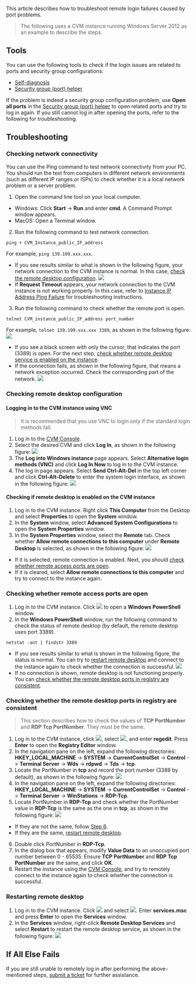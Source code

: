This article describes how to troubleshoot remote login failures caused by port problems.
> The following uses a CVM instance running Windows Server 2012 as an example to describe the steps.
>

## Tools
You can use the following tools to check if the login issues are related to ports and security group configurations:
- [Self-diagnosis](https://console.cloud.tencent.com/workorder/check) 
- [Security group (port) helper](https://console.cloud.tencent.com/vpc/helper) 

If the problem is indeed a security group configuration problem, use **Open all ports** in the [Security group (port) helper](https://console.cloud.tencent.com/vpc/helper) to open related ports and try to log in again. If you still cannot log in after opening the ports, refer to the following for troubleshooting.

## Troubleshooting

### Checking network connectivity

You can use the Ping command to test network connectivity from your PC. You should run the test from computers in different network environments (such as different IP ranges or ISPs) to check whether it is a local network problem or a server problem.

1. Open the command line tool on your local computer.
 - Windows: Click **Start** -> **Run** and enter **cmd**. A Command Prompt window appears.
 - MacOS: Open a Terminal window.
2. Run the following command to test network connection.
```
ping + CVM_Instance_public_IP_address
```
For example, `ping 139.199.xxx.xxx`.
 - If you see results similar to what is shown in the following figure, your network connection to the CVM instance is normal. In this case, [check the remote desktop configuration](#F2).
![](https://main.qcloudimg.com/raw/52e6c15bc862dd7724643747ed8abcfb.png)
 - If **Request Timeout** appears, your network connection to the CVM instance is not working properly. In this case, refer to [Instance IP Address Ping Failure](https://intl.cloud.tencent.com/document/product/213/14639) for troubleshooting instructions.
3. Run the following command to check whether the remote port is open.
```
telnet CVM_instance_public_IP_address port_number
```
For example, `telnet 139.199.xxx.xxx 3389`, as shown in the following figure:
![](https://mc.qcloudimg.com/static/img/e18be3704977545d5c952d3a583f2ccc/image.png)
 - If you see a black screen with only the cursor, that indicates the port (3389) is open. For the next step, [check whether remote desktop service is enabled on the instance](#F2).
 - If the connection fails, as shown in the following figure, that means a network exception occurred. Check the corresponding part of the network.
 ![](https://main.qcloudimg.com/raw/e3996140e2c1895d2ba2b1dfa637f998.png)
 
<span id = "F2"></span>
### Checking remote desktop configuration

#### Logging in to the CVM instance using VNC

> It is recommended that you use VNC to login only if the standard login methods fail.
>
1. Log in to the [CVM Console](https://console.cloud.tencent.com/cvm/).
2. Select the desired CVM and click **Log In**, as shown in the following figure:
![](https://main.qcloudimg.com/raw/d9ccf04da21f4ac86d624742c87d5628.png)
3. The **Log into Windows instance** page appears. Select **Alternative login methods (VNC)** and click **Log In Now** to log in to the CVM instance.
4. The log in page appears. Select **Send Ctrl-Alt-Del** in the top left corner and click **Ctrl-Alt-Delete** to enter the system login interface, as shown in the following figure:
![](https://main.qcloudimg.com/raw/5064251ea86085326e86884a1c13ef6b.png)

#### Checking if remote desktop is enabled on the CVM instance

1. Log in to the CVM instance. Right click **This Computer** from the Desktop and select **Properties** to open the **System** window.
2. In the **System** window, select **Advanced System Configurations** to open the **System Properties** window.
3. In the **System Properties** window, select the **Remote** tab. Check whether **Allow remote connections to this computer** under **Remote Desktop** is selected, as shown in the following figure:
![](https://main.qcloudimg.com/raw/2ee4d1abf5ebf351ed814d6644bc7d58.png)
 - If it is selected, remote connection is enabled. Next, you should [check whether remote access ports are open](#F3).
 - If it is cleared, select **Allow remote connections to this computer** and try to connect to the instance again.

<span id = "F3"></span>
### Checking whether remote access ports are open

1. Log in to the CVM instance. Click <img src="https://main.qcloudimg.com/raw/f0c84862ef30956c201c3e7c85a26eec.png" style="margin: 0;"></img> to open a **Windows PowerShell** window.
2. In the **Windows PowerShell** window, run the following command to check the status of remote desktop (by default, the remote desktop uses port 3389).
```
netstat -ant | findstr 3389
```
 - If you see results similar to what is shown in the following figure, the status is normal. You can try to [restart remote desktop](#F4) and connect to the instance again to check whether the connection is successful.
![](https://main.qcloudimg.com/raw/5206af71e86f8126e9e6845bbeef21b2.png)
 - If no connection is shown, remote desktop is not functioning properly. You can [check whether the remote desktop ports in registry are consistent](#F5).

<span id = "F5"></span>
### Checking whether the remote desktop ports in registry are consistent

> This section describes how to check the values of **TCP PortNumber** and **RDP Tcp PortNumber**. They must be the same.
>
1. Log in to the CVM instance, click <img src="https://main.qcloudimg.com/raw/87d894e564b7e837d9f478298cf2e292.png" style="margin: 0;"></img>, select <img src="https://main.qcloudimg.com/raw/5b5e3abb2f39cb719a4119ba77b74447.png" style="margin: 0;"></img>, and enter **regedit**. Press **Enter** to open the **Registry Editor** window.
2. In the navigation pane on the left, expand the following directories: **HKEY_LOCAL_MACHINE** -> **SYSTEM** -> **CurrentControlSet** -> **Control** -> **Terminal Server** -> **Wds** -> **rdpwd** -> **Tds** -> **tcp**.
3. Locate the PortNumber in **tcp** and record the port number (3389 by default), as shown in the following figure:
![](https://main.qcloudimg.com/raw/6762d059263b1c589414461e522d1e9f.png)
4. In the navigation pane on the left, expand the following directories: **HKEY_LOCAL_MACHINE** -> **SYSTEM** -> **CurrentControlSet** -> **Control** -> **Terminal Server** -> **WinStations** -> **RDP-Tcp**.
5. Locate PortNumber in **RDP-Tcp** and check whether the PortNumber value in **RDP-Tcp** is the same as the one in **tcp**, as shown in the following figure:
![](https://main.qcloudimg.com/raw/9d68cec10e75afe621beb6c914d393cb.png)
 - If they are not the same, follow [Step 6](#F5_step6).
 - If they are the same, [restart remote desktop](#F4).
6. Double click PortNumber in **RDP-Tcp**.
7. In the dialog box that appears, modify **Value Data** to an unoccupied port number between 0 - 65535. Ensure **TCP PortNumber** and **RDP Tcp PortNumber** are the same, and click **OK**.
7. Restart the instance using the [CVM Console](https://console.cloud.tencent.com/cvm), and try to remotely connect to the instance again to check whether the connection is successful.


<span id = "F4"></span>
### Restarting remote desktop

1. Log in to the CVM instance. Click <img src="https://main.qcloudimg.com/raw/87d894e564b7e837d9f478298cf2e292.png" style="margin: 0;"></img> and select <img src="https://main.qcloudimg.com/raw/5b5e3abb2f39cb719a4119ba77b74447.png" style="margin: 0;"></img>. Enter **services.msc** and press **Enter** to open the **Services** window.
2. In the **Services** window, right-click **Remote Desktop Services** and select **Restart** to restart the remote desktop service, as shown in the following figure:
![](https://main.qcloudimg.com/raw/396ee711bb64c8fb1966112a81dd0fd4.png)

## If All Else Fails

If you are still unable to remotely log in after performing the above-mentioned steps, [submit a ticket](https://console.cloud.tencent.com/workorder/category?level1_id=6&level2_id=7&source=0&data_title=%E4%BA%91%E6%9C%8D%E5%8A%A1%E5%99%A8CVM&level3_id=142&radio_title=%E4%BA%91%E6%9C%8D%E5%8A%A1%E5%99%A8%E7%99%BB%E5%BD%95%E4%B8%8D%E4%B8%8A&queue=15&scene_code=12686&step=2) for further assistance.

